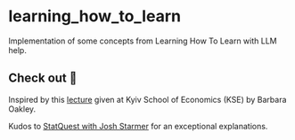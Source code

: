 # learning_how_to_learn
Implementation of some concepts from Learning How To Learn with LLM help.


## Check out 🧐
Inspired by this [lecture](https://youtu.be/QcoCYnzGwBo?si=hV_yS6-t3XOxeZKZ) given at Kyiv School of Economics (KSE) by Barbara Oakley.

Kudos to [StatQuest with Josh Starmer](https://youtube.com/@statquest?si=DFI09E5011omE3OO) for an exceptional explanations.
